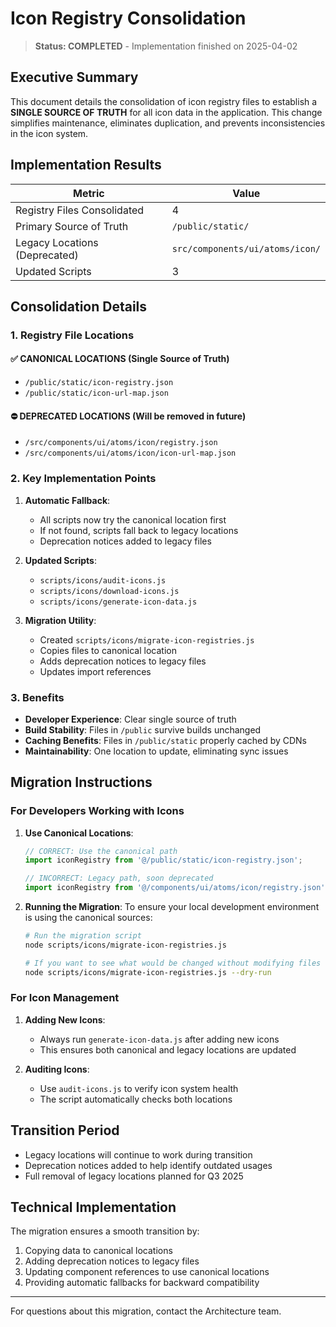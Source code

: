 # Icon Registry Consolidation

> **Status: COMPLETED** - Implementation finished on 2025-04-02

## Executive Summary

This document details the consolidation of icon registry files to establish a **SINGLE SOURCE OF TRUTH** for all icon data in the application. This change simplifies maintenance, eliminates duplication, and prevents inconsistencies in the icon system.

## Implementation Results

| Metric | Value |
|--------|-------|
| Registry Files Consolidated | 4 |
| Primary Source of Truth | `/public/static/` |
| Legacy Locations (Deprecated) | `src/components/ui/atoms/icon/` |
| Updated Scripts | 3 |

## Consolidation Details

### 1. Registry File Locations

#### ✅ CANONICAL LOCATIONS (Single Source of Truth)
- `/public/static/icon-registry.json`
- `/public/static/icon-url-map.json`

#### ⛔ DEPRECATED LOCATIONS (Will be removed in future)
- `/src/components/ui/atoms/icon/registry.json`
- `/src/components/ui/atoms/icon/icon-url-map.json`

### 2. Key Implementation Points

1. **Automatic Fallback**:
   - All scripts now try the canonical location first
   - If not found, scripts fall back to legacy locations
   - Deprecation notices added to legacy files

2. **Updated Scripts**:
   - `scripts/icons/audit-icons.js`
   - `scripts/icons/download-icons.js`
   - `scripts/icons/generate-icon-data.js`

3. **Migration Utility**:
   - Created `scripts/icons/migrate-icon-registries.js`
   - Copies files to canonical location
   - Adds deprecation notices to legacy files
   - Updates import references

### 3. Benefits

- **Developer Experience**: Clear single source of truth
- **Build Stability**: Files in `/public` survive builds unchanged
- **Caching Benefits**: Files in `/public/static` properly cached by CDNs
- **Maintainability**: One location to update, eliminating sync issues

## Migration Instructions

### For Developers Working with Icons

1. **Use Canonical Locations**:
   ```javascript
   // CORRECT: Use the canonical path
   import iconRegistry from '@/public/static/icon-registry.json';
   
   // INCORRECT: Legacy path, soon deprecated
   import iconRegistry from '@/components/ui/atoms/icon/registry.json';
   ```

2. **Running the Migration**:
   To ensure your local development environment is using the canonical sources:
   ```bash
   # Run the migration script
   node scripts/icons/migrate-icon-registries.js
   
   # If you want to see what would be changed without modifying files
   node scripts/icons/migrate-icon-registries.js --dry-run
   ```

### For Icon Management

1. **Adding New Icons**:
   - Always run `generate-icon-data.js` after adding new icons
   - This ensures both canonical and legacy locations are updated

2. **Auditing Icons**:
   - Use `audit-icons.js` to verify icon system health
   - The script automatically checks both locations

## Transition Period

- Legacy locations will continue to work during transition
- Deprecation notices added to help identify outdated usages
- Full removal of legacy locations planned for Q3 2025

## Technical Implementation

The migration ensures a smooth transition by:

1. Copying data to canonical locations
2. Adding deprecation notices to legacy files
3. Updating component references to use canonical locations
4. Providing automatic fallbacks for backward compatibility

---

For questions about this migration, contact the Architecture team. 